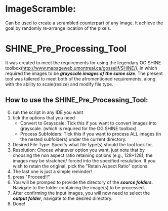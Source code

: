 # ImageScramble: 
Can be used to create a scrambled counterpart of any image. It achieve the goal by randomly re-arrange location of the pixels. 

# SHINE_Pre_Processing_Tool
It was created to meet the requirements for using the legendary OG SHINE toolbox(http://www.mapageweb.umontreal.ca/gosselif/SHINE/), in which required the images to be ***grayscale images of the same size***. The present tool was tailered to meet both of the afromentioned requirements, along with the ability to scale(resize) and modify file type.  
   
   ## How to use the SHINE_Pre_Processing_Tool:
   0. run the script in any IDE you want
   1. tick the options that you need
      - Convert to Grayscale: Tick this if you want to convert images into grayscale. (which is required for the OG SHINE toolbox)
      - Process Subfolders: Tick this if you want to process ALL images (in the nested subfolders) under the current directory.
   2. Desired File Type: Specify what file type(s) should the tool look for.
   3. Resolution: Choose whatever option you want, just note that by choosing the non aspect ratio retaining options (e.g., 128*128), the images may be stratched/ forced into the  specified resulution. If you wish to retain the original, pick the "Retain Aspect Ratio" options.
   4. The last one is just a simple reminder! 
   5. press "Proceed!!"
   6. You will be promped to provide the directory of the ***source folders***. Navigate to the folder containing the image(s) to be processed.
   7. After confirming the input images, you will now need to select the ***output folder***, navigate to the desired directory.
   8. Done! 
